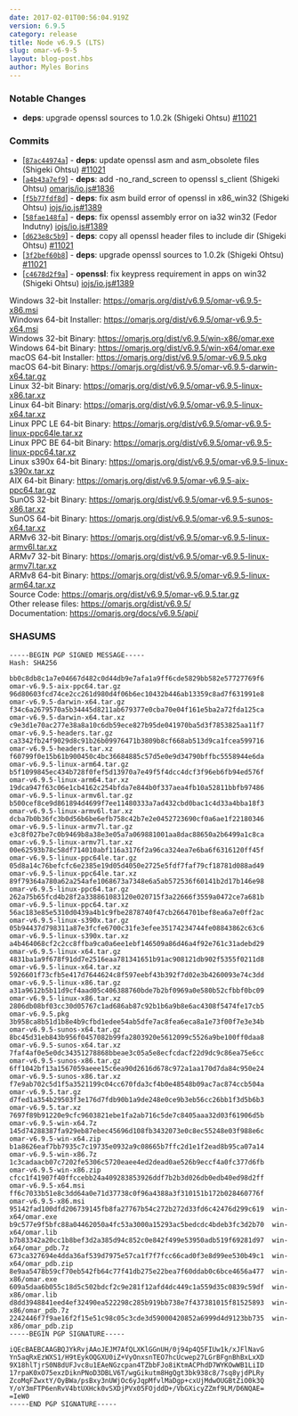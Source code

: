 ```yaml
---
date: 2017-02-01T00:56:04.919Z
version: 6.9.5
category: release
title: Node v6.9.5 (LTS)
slug: omar-v6-9-5
layout: blog-post.hbs
author: Myles Borins
---
```


### Notable Changes

* **deps**: upgrade openssl sources to 1.0.2k (Shigeki Ohtsu) [#11021](https://github.com/omarjs/omar/pull/11021)

### Commits

* [[`87ac44974a`](https://github.com/omarjs/omar/commit/87ac44974a)] - **deps**: update openssl asm and asm_obsolete files (Shigeki Ohtsu) [#11021](https://github.com/omarjs/omar/pull/11021)
* [[`a4b43a7ef9`](https://github.com/omarjs/omar/commit/a4b43a7ef9)] - **deps**: add -no_rand_screen to openssl s_client (Shigeki Ohtsu) [omarjs/io.js#1836](https://github.com/omarjs/io.js/pull/1836)
* [[`f5b77fdf8d`](https://github.com/omarjs/omar/commit/f5b77fdf8d)] - **deps**: fix asm build error of openssl in x86_win32 (Shigeki Ohtsu) [iojs/io.js#1389](https://github.com/iojs/io.js/pull/1389)
* [[`58fae148fa`](https://github.com/omarjs/omar/commit/58fae148fa)] - **deps**: fix openssl assembly error on ia32 win32 (Fedor Indutny) [iojs/io.js#1389](https://github.com/iojs/io.js/pull/1389)
* [[`d623e8c5b9`](https://github.com/omarjs/omar/commit/d623e8c5b9)] - **deps**: copy all openssl header files to include dir (Shigeki Ohtsu) [#11021](https://github.com/omarjs/omar/pull/11021)
* [[`3f2bef60b8`](https://github.com/omarjs/omar/commit/3f2bef60b8)] - **deps**: upgrade openssl sources to 1.0.2k (Shigeki Ohtsu) [#11021](https://github.com/omarjs/omar/pull/11021)
* [[`c4678d2f9a`](https://github.com/omarjs/omar/commit/c4678d2f9a)] - **openssl**: fix keypress requirement in apps on win32 (Shigeki Ohtsu) [iojs/io.js#1389](https://github.com/iojs/io.js/pull/1389)

Windows 32-bit Installer: https://omarjs.org/dist/v6.9.5/omar-v6.9.5-x86.msi<br>
Windows 64-bit Installer: https://omarjs.org/dist/v6.9.5/omar-v6.9.5-x64.msi<br>
Windows 32-bit Binary: https://omarjs.org/dist/v6.9.5/win-x86/omar.exe<br>
Windows 64-bit Binary: https://omarjs.org/dist/v6.9.5/win-x64/omar.exe<br>
macOS 64-bit Installer: https://omarjs.org/dist/v6.9.5/omar-v6.9.5.pkg<br>
macOS 64-bit Binary: https://omarjs.org/dist/v6.9.5/omar-v6.9.5-darwin-x64.tar.gz<br>
Linux 32-bit Binary: https://omarjs.org/dist/v6.9.5/omar-v6.9.5-linux-x86.tar.xz<br>
Linux 64-bit Binary: https://omarjs.org/dist/v6.9.5/omar-v6.9.5-linux-x64.tar.xz<br>
Linux PPC LE 64-bit Binary: https://omarjs.org/dist/v6.9.5/omar-v6.9.5-linux-ppc64le.tar.xz<br>
Linux PPC BE 64-bit Binary: https://omarjs.org/dist/v6.9.5/omar-v6.9.5-linux-ppc64.tar.xz<br>
Linux s390x 64-bit Binary: https://omarjs.org/dist/v6.9.5/omar-v6.9.5-linux-s390x.tar.xz<br>
AIX 64-bit Binary: https://omarjs.org/dist/v6.9.5/omar-v6.9.5-aix-ppc64.tar.gz<br>
SunOS 32-bit Binary: https://omarjs.org/dist/v6.9.5/omar-v6.9.5-sunos-x86.tar.xz<br>
SunOS 64-bit Binary: https://omarjs.org/dist/v6.9.5/omar-v6.9.5-sunos-x64.tar.xz<br>
ARMv6 32-bit Binary: https://omarjs.org/dist/v6.9.5/omar-v6.9.5-linux-armv6l.tar.xz<br>
ARMv7 32-bit Binary: https://omarjs.org/dist/v6.9.5/omar-v6.9.5-linux-armv7l.tar.xz<br>
ARMv8 64-bit Binary: https://omarjs.org/dist/v6.9.5/omar-v6.9.5-linux-arm64.tar.xz<br>
Source Code: https://omarjs.org/dist/v6.9.5/omar-v6.9.5.tar.gz<br>
Other release files: https://omarjs.org/dist/v6.9.5/<br>
Documentation: https://omarjs.org/docs/v6.9.5/api/

<h3 id="shasums">SHASUMS</h3>

```
-----BEGIN PGP SIGNED MESSAGE-----
Hash: SHA256

bb0c8db8c1a7e04667d482c0d44db9e7afa1a9ff6cde5829bb582e57727769f6  omar-v6.9.5-aix-ppc64.tar.gz
96d80603fcd74ce2cc261d980d4f06b6ec10432b446ab13359c8ad7f631991e8  omar-v6.9.5-darwin-x64.tar.gz
f34c6a2679570a5b34445d8211ab679377e0cba70e04f161e5ba2a72fda125ca  omar-v6.9.5-darwin-x64.tar.xz
c9e3d1e70ac277e38a8a10c6db59ece827b95de041970ba5d3f7853825aa11f7  omar-v6.9.5-headers.tar.gz
ca3342fb24f9029d8c91b26b09976471b3809b8cf668ab513d9ca1fcea599716  omar-v6.9.5-headers.tar.xz
f60799f0e15b61b900450c4bc36684885c57d5e0e9d34790bffbc5558944e6da  omar-v6.9.5-linux-arm64.tar.gz
b5f1099845ec434b728f0fef5d13970a7e49f5f4dcc4dcf3f96eb6fb94ed576f  omar-v6.9.5-linux-arm64.tar.xz
19dca947f63c06e1cb4162c254bfda7e844b0f337aea4fb10a52811bbfb97486  omar-v6.9.5-linux-armv6l.tar.gz
b500cef8ce9d861894d4699f7ee11480333a7ad432cbd0bac1c4d33a4bba18f3  omar-v6.9.5-linux-armv6l.tar.xz
dcba7b0b36fc3b0d56b6be6efb758c42b7e2e0452723690cf0a6ae1f22180346  omar-v6.9.5-linux-armv7l.tar.gz
e3c8f027be7c0b9469b8a38e3e05a7a069881001aa8dac88650a2b6499a1c8ca  omar-v6.9.5-linux-armv7l.tar.xz
00e62593b78c58df714010abf116a3176f2a96ca324ea7e6ba6f6316120ff45f  omar-v6.9.5-linux-ppc64le.tar.gz
05d8a14c76befcfc6e2385e19d05d4050e2725e5fdf7faf79cf18781d088ad49  omar-v6.9.5-linux-ppc64le.tar.xz
89f79364a780a62a254afe1068673a7348e6a5ab572536f60141b2d17b146e98  omar-v6.9.5-linux-ppc64.tar.gz
262a75b65fcd4b28f2a338861083120e020715f3a22666f3559a0472ce7a681b  omar-v6.9.5-linux-ppc64.tar.xz
56ac183e85e5310d0439a4b1c9fbe2878740f47cb2664701bef8ea6a7e0ff2ac  omar-v6.9.5-linux-s390x.tar.gz
05b94437d798311a87e3fcfe6700c31fe3efee35174234744fe08843862c63c6  omar-v6.9.5-linux-s390x.tar.xz
a4b464068cf2c2cc8ffba9ca0a6ee1ebf146509a86d46a4f92e761c31adebd29  omar-v6.9.5-linux-x64.tar.gz
4831ba1a9f678f91dd7e2516eaa781341651b91ac908121db902f5355f0211d8  omar-v6.9.5-linux-x64.tar.xz
5926601f73cfb5e417d7644624c8f597eebf43b392f7d02e3b4260093e74c3dd  omar-v6.9.5-linux-x86.tar.gz
a31a9612b5b11d9cf4aad05c406388760bde7b2bf0969a0e580b52cfbbf0bc09  omar-v6.9.5-linux-x86.tar.xz
2806db08bf03cc30d05767c1ad686ab87c92b1b6a9b8e6ac4308f5474fe17cb5  omar-v6.9.5.pkg
3b958ca8b51d1b8e4b9cfbd1edee54ab5dfe7ac8fea6eca8a1e73f00f7e3e34b  omar-v6.9.5-sunos-x64.tar.gz
8bc45d31eb843b956f0457082b99fa2803920e5612099c5526a9be100ff0daa8  omar-v6.9.5-sunos-x64.tar.xz
7faf4af0e5e0dc34351278868bbeae3c05a5e8ecfcdacf22d9dc9c86ea75e6cc  omar-v6.9.5-sunos-x86.tar.gz
6ff1042bf13a1567059aeee15c6ea90d2616d678c972a1aa170d7da84c950e24  omar-v6.9.5-sunos-x86.tar.xz
f7e9ab702c5d1f5a3521199c04cc670fda3cf4b0e48548b09ac7ac874ccb504a  omar-v6.9.5.tar.gz
d7fed1a354b29503f3e176d7fdb90b1a9de248e0ce9b3eb56cc26bb1f3d5b6b3  omar-v6.9.5.tar.xz
7697f89b91220e9cfc9603821ebe1fa2ab716c5de7c8405aaa32d03f61906d5b  omar-v6.9.5-win-x64.7z
145d74288387fa929eb87ebec45696d108fb3432073e0c8ec55248e03f988e6c  omar-v6.9.5-win-x64.zip
b1a8626eaf7bb7935c7c19735e0932a9c08665b7ffc2d1e1f2ead8b95ca07a14  omar-v6.9.5-win-x86.7z
1c3cadaacb07c7202fe5306c5720eaee4ed2dead0ae526b9eccf4a0fc377d6fb  omar-v6.9.5-win-x86.zip
cfcc1f41907f40ffccebb24a409283853926ddf7b2b3d026db0edb40ed98d2ff  omar-v6.9.5-x64.msi
ff6c7033b51e8c3dd64a0e71d37738c0f96a4388a3f310151b172b028460776f  omar-v6.9.5-x86.msi
95142fad100dfd206739145fb8fa27767b54c272b272d33fd6c42476d299c619  win-x64/omar.exe
b9c577e9f5bfc88a04462050a4fc53a3000a15293ac5bedcdc4bdeb3fc3d2b70  win-x64/omar.lib
b7b83342a20cc1b8bef3d2a385d94c852c0e842f499e53950adb519f69281d97  win-x64/omar_pdb.7z
673ca327694e4dda36af539d7975e57ca1f7f7fcc66cad0f3e8d99ee530b49c1  win-x64/omar_pdb.zip
8e9aa5478b59cf70eb542fb64c77f41db275e22bea7f60ddab0c6bce4656a477  win-x86/omar.exe
609a5daa6b055c18d5c502bdcf2c9e281f12afd4dc449c1a559d35c0839c59df  win-x86/omar.lib
d8dd3948841eed4ef32490ea522298c285b919bb738e7f437381015f81525893  win-x86/omar_pdb.7z
2242446f7f9ae16f2f15e51c98c05c3cde3d59000420852a6999d4d9123bb735  win-x86/omar_pdb.zip
-----BEGIN PGP SIGNATURE-----

iQEcBAEBCAAGBQJYkRvjAAoJEJM7AfQLXKlGGnUH/0j94p4Q5FIUw1k/xJFlNavG
Yn5aqRxEzWXS1/H9tEykOQGXU0iZ+VyOnxsnTEO7hcUcwep27LGrBFgnBhBxLxXD
9X18hlTjrS0N8dUFJvc8u1EAeNGzcpan4TZbbFJo8iKtmACPhdD7WYKOwWB1LiID
17rpaK0xO75exzDiknPNoD3DBLV6T/wgGikutm8HgQgt3bk938c8/7sq8yjdPLRy
ZcoMqFZwxtY/OyBWa/psBxy3nUWjOc6yJqpMfvlMaDgp+cxUjMdwOUGBtZiO0k3Q
Y/oY3mFTP6enRvV4btUXHck0vSXDjPVx05FOjddD+/VbGXicyZZmf9LM/D6NQAE=
=IeW0
-----END PGP SIGNATURE-----

```
